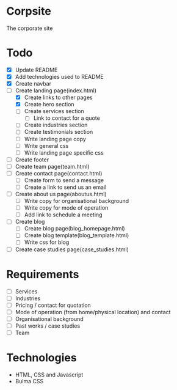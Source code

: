 # Corpsite
The corporate site

# Todo
- [X] Update README
- [x] Add technologies used to README
- [x] Create navbar
- [ ] Create landing page(index.html)
  - [x] Create links to other pages
  - [x] Create hero section
  - [ ] Create services section
	- [ ] Link to contact for a quote
  - [ ] Create industries section
  - [ ] Create testimonials section
  - [ ] Write landing page copy
  - [ ] Write general css
  - [ ] Write landing page specific css
- [ ] Create footer
- [ ] Create team page(team.html)
- [ ] Create contact page(contact.html)
  - [ ] Create form to send a message
  - [ ] Create a link to send us an email
- [ ] Create about us page(aboutus.html)
  - [ ] Write copy for organisational background
  - [ ] Write copy for mode of operation
  - [ ] Add link to schedule a meeting
- [ ] Create blog
  - [ ] Create blog page(blog_homepage.html)
  - [ ] Create blog template(blog_template.html)
  - [ ] Write css for blog
- [ ] Create case studies page(case_studies.html)
# Requirements
- [ ] Services
- [ ] Industries
- [ ] Pricing / contact for quotation
- [ ] Mode of operation (from home/physical location) and contact
- [ ] Organisational background
- [ ] Past works / case studies
- [ ] Team
# Technologies
* HTML, CSS and Javascript
* Bulma CSS
